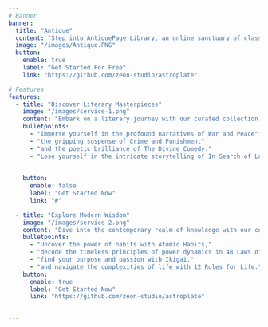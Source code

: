 ```yaml
---
# Banner
banner:
  title: "Antique"
  content: "Step into AntiquePage Library, an online sanctuary of classic literature, offering a curated collection of vintage books that transport you to eras of literary elegance and timeless tales. Discover the charm of aged pages and the allure of bygone stories in every carefully selected volume."
  image: "/images/Antique.PNG"
  button:
    enable: true
    label: "Get Started For Free"
    link: "https://github.com/zeon-studio/astroplate"

# Features
features:
  - title: "Discover Literary Masterpieces"
    image: "/images/service-1.png"
    content: "Embark on a literary journey with our curated collection of timeless classics. Each book is a gateway to a world of literary excellence, offering an enriching experience for every avid reader."
    bulletpoints:
      - "Immerse yourself in the profound narratives of War and Peace"
      - "the gripping suspense of Crime and Punishment"
      - "and the poetic brilliance of The Divine Comedy."
      - "Lose yourself in the intricate storytelling of In Search of Lost Time."
       
      
    button:
      enable: false
      label: "Get Started Now"
      link: "#"

  - title: "Explore Modern Wisdom"
    image: "/images/service-2.png"
    content: "Dive into the contemporary realm of knowledge with our collection of influential modern books. These modern classics offer invaluable insights, guiding you toward personal growth, success, and fulfillment."
    bulletpoints:
      - "Uncover the power of habits with Atomic Habits,"
      - "decode the timeless principles of power dynamics in 48 Laws of Power,"
      - "find your purpose and passion with Ikigai,"
      - "and navigate the complexities of life with 12 Rules for Life."
    button:
      enable: true
      label: "Get Started Now"
      link: "https://github.com/zeon-studio/astroplate"

  
---
```


